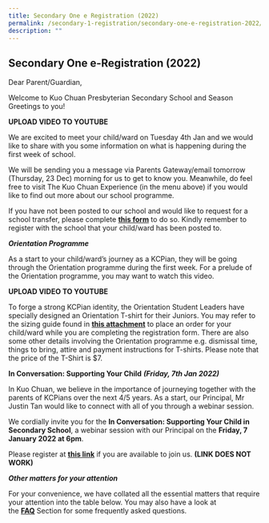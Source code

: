 ```yaml
---
title: Secondary One e Registration (2022)
permalink: /secondary-1-registration/secondary-one-e-registration-2022/
description: ""
---
```

## Secondary One e-Registration (2022)


Dear Parent/Guardian,

  

Welcome to Kuo Chuan Presbyterian Secondary School and Season Greetings to you!


**UPLOAD VIDEO TO YOUTUBE**

We are excited to meet your child/ward on Tuesday 4th Jan and we would like to share with you some information on what is happening during the first week of school. 

  

We will be sending you a message via Parents Gateway/email tomorrow (Thursday, 23 Dec) morning for us to get to know you. Meanwhile, do feel free to visit The Kuo Chuan Experience (in the menu above) if you would like to find out more about our school programme.

  

If you have not been posted to our school and would like to request for a school transfer, please complete [**this form**](https://form.gov.sg/61a97e2521cd94001459fcc7) to do so. Kindly remember to register with the school that your child/ward has been posted to.  

  

**_Orientation Programme_**

As a start to your child/ward’s journey as a KCPian, they will be going through the Orientation programme during the first week. For a prelude of the Orientation programme, you may want to watch this video.

**UPLOAD VIDEO TO YOUTUBE**

To forge a strong KCPian identity, the Orientation Student Leaders have specially designed an Orientation T-shirt for their Juniors. You may refer to the sizing guide found in **[this attachment](https://kuochuanpresbyteriansec.moe.edu.sg/qql/slot/u177/VirtualOpenHouse/S1Registration22/S1PLetter.pdf)** to place an order for your child/ward while you are completing the registration form. There are also some other details involving the Orientation programme e.g. dismissal time, things to bring, attire and payment instructions for T-shirts. Please note that the price of the T-Shirt is $7.

  

**In Conversation: Supporting Your Child** **_(Friday, 7th Jan 2022)_**  

In Kuo Chuan, we believe in the importance of journeying together with the parents of KCPians over the next 4/5 years. As a start, our Principal, Mr Justin Tan would like to connect with all of you through a webinar session.

  
We cordially invite you for the **In Conversation: Supporting Your Child in Secondary School**, a webinar session with our Principal on the **Friday, 7 January 2022 at 6pm**. 

  

Please register at **[this link](https://form.gov.sg/61a97fe2fb55fa0012deebd8)** if you are available to join us. **(LINK DOES NOT WORK)**

  

**_Other matters for your attention_**

For your convenience, we have collated all the essential matters that require your attention into the table below. You may also have a look at the [**FAQ**](https://kuochuanpresbyteriansec.moe.edu.sg/secondary-1-registration/faqs) Section for some frequently asked questions.